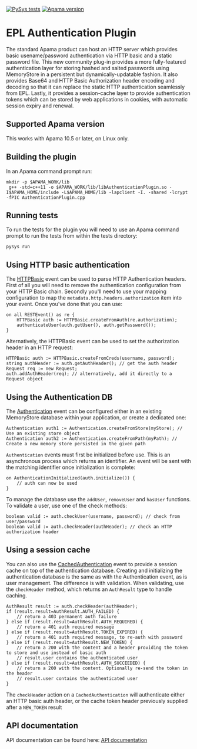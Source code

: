 [![PySys tests](https://github.com/mjj29/apama-authentication-plugin/workflows/Apama/badge.svg)](https://github.com/mjj29/apama-authentication-plugin/actions)
[![Apama version](https://img.shields.io/badge/Uses-Apama%20v10.5.3+-blue)](http://www.apamacommunity.com/)

# EPL Authentication Plugin

The standard Apama product can host an HTTP server which provides basic usename/password authentication via HTTP basic and a static password file. This new community plug-in provides a more fully-featured authentication layer for storing hashed and salted passwords using MemoryStore in a persistent but dynamically-updatable fashion. It also provides Base64 and HTTP Basic Authorization header encoding and decoding so that it can replace the static HTTP authentication seamlessly from EPL. Lastly, it provides a session-cache layer to provide authentication tokens which can be stored by web applications in cookies, with automatic session expiry and renewal.

## Supported Apama version

This works with Apama 10.5 or later, on Linux only.

## Building the plugin

In an Apama command prompt run:

    mkdir -p $APAMA_WORK/lib
	 g++ -std=c++11 -o $APAMA_WORK/lib/libAuthenticationPlugin.so -I$APAMA_HOME/include -L$APAMA_HOME/lib -lapclient -I. -shared -lcrypt -fPIC AuthenticationPlugin.cpp

## Running tests

To run the tests for the plugin you will need to use an Apama command prompt to run the tests from within the tests directory:

    pysys run

## Using HTTP basic authentication

The [HTTPBasic](https://mjj29.github.io/apama-authentication-plugin/com/apamax/authentication/HTTPBasic.html) event can be used to parse HTTP Authentication headers. First of all you will need to remove the authentication configuration from your HTTP Basic chain. Secondly you'll need to use your mapping configuration to map the `metadata.http.headers.authorization` item into your event. Once you've done that you can use:

	on all RESTEvent() as re {
		HTTPBasic auth := HTTPBasic.createFromAuth(re.authorization);
		authenticateUser(auth.getUser(), auth.getPassword());
	}

Alternatively, the HTTPBasic event can be used to set the authorization header in an HTTP request:

	HTTPBasic auth := HTTPBasic.createFromCreds(username, password);
	string authHeader := auth.getAuthHeader(); // get the auth header
	Request req := new Request;
	auth.addAuthHeader(req); // alternatively, add it directly to a Request object

## Using the Authentication DB

The [Authentication](https://mjj29.github.io/apama-authentication-plugin/com/apamax/authentication/Authentication.html) event can be configured either in an existing MemoryStore database within your application, or create a dedicated one:

	Authentication auth1 := Authentication.createFromStore(myStore); // Use an existing store object
	Authentication auth2 := Authentication.createFromPath(myPath); // Create a new memory store persisted in the given path

`Authentication` events must first be initialized before use. This is an asynchronous process which returns an identifier. An event will be sent with the matching identifier once initialization is complete:

	on AuthenticationInitialized(auth.initialize()) {
		// auth can now be used
	}

To manage the database use the `addUser`, `removeUser` and `hasUser` functions. To validate a user, use one of the check methods:

	boolean valid := auth.checkUser(username, password); // check from user/password
	boolean valid := auth.checkHeader(authHeader); // check an HTTP authorization header

## Using a session cache

You can also use the [CachedAuthentication](https://mjj29.github.io/apama-authentication-plugin/com/apamax/authentication/CachedAuthentication.html) event to provide a session cache on top of the authentication database. Creating and initializing the authentication database is the same as with the Authentication event, as is user management. The difference is with validation. When validating, use the `checkHeader` method, which returns an `AuthResult` type to handle caching.

	AuthResult result := auth.checkHeader(authHeader);
	if (result.result=AuthResult.AUTH_FAILED) {
		// return a 403 permanent auth failure 
	} else if (result.result=AuthResult.AUTH_REQUIRED) {
		// return a 401 auth required message
	} else if (result.result=AuthResult.TOKEN_EXPIRED) {
		// return a 401 auth required message, to re-auth with password
	} else if (result.result=AuthResult.NEW_TOKEN) {
		// return a 200 with the content and a header providing the token to store and use instead of basic auth
		// result.user contains the authenticated user
	} else if (result.result=AuthResult.AUTH_SUCCEEDED) {
		// return a 200 with the content. Optionally re-send the token in the header
		// result.user contains the authenticated user
	}

The `checkHeader` action on a `CachedAuthentication` will authenticate either an HTTP basic auth header, or the cache token header previously supplied after a `NEW_TOKEN` result

## API documentation

API documentation can be found here: [API documentation](https://mjj29.github.io/apama-authentication-plugin/)

